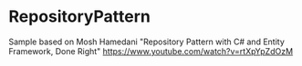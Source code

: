 # RepositoryPattern
Sample based on Mosh Hamedani "Repository Pattern with C# and Entity Framework, Done Right" https://www.youtube.com/watch?v=rtXpYpZdOzM 
